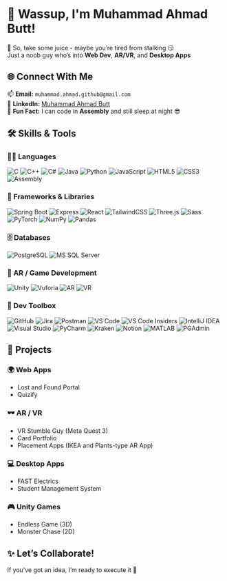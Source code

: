 # 👋 Wassup, I'm Muhammad Ahmad Butt!

🥤 So, take some juice - maybe you’re tired from stalking 😏  
Just a noob guy who’s into **Web Dev**, **AR/VR**, and **Desktop Apps**

## 🌐 Connect With Me

📫 **Email:** `muhammad.ahmad.github@gmail.com`  
💼 **LinkedIn:** [Muhammad Ahmad Butt](https://www.linkedin.com/in/muhammad-ahmad-butt-0324b036a)  
🧠 **Fun Fact:** I can code in **Assembly** and still sleep at night 😎  

## 🛠️ Skills & Tools

### 👨‍💻 Languages
![C](https://img.shields.io/badge/C-A8B9CC?style=for-the-badge&logo=c&logoColor=white)
![C++](https://img.shields.io/badge/C++-00599C?style=for-the-badge&logo=cplusplus&logoColor=white)
![C#](https://img.shields.io/badge/C%23-239120?style=for-the-badge&logo=c-sharp&logoColor=white)
![Java](https://img.shields.io/badge/Java-ED8B00?style=for-the-badge&logo=java&logoColor=white)
![Python](https://img.shields.io/badge/Python-3776AB?style=for-the-badge&logo=python&logoColor=white)
![JavaScript](https://img.shields.io/badge/JavaScript-F7DF1E?style=for-the-badge&logo=javascript&logoColor=black)
![HTML5](https://img.shields.io/badge/HTML5-E34F26?style=for-the-badge&logo=html5&logoColor=white)
![CSS3](https://img.shields.io/badge/CSS3-1572B6?style=for-the-badge&logo=css3&logoColor=white)
![Assembly](https://img.shields.io/badge/Assembly-007ACC?style=for-the-badge&logo=assembler&logoColor=white)

### 🧱 Frameworks & Libraries
![Spring Boot](https://img.shields.io/badge/Spring_Boot-6DB33F?style=for-the-badge&logo=spring-boot&logoColor=white)
![Express](https://img.shields.io/badge/Express.js-404D59?style=for-the-badge)
![React](https://img.shields.io/badge/React-61DAFB?style=for-the-badge&logo=react&logoColor=black)
![TailwindCSS](https://img.shields.io/badge/Tailwind_CSS-38B2AC?style=for-the-badge&logo=tailwind-css&logoColor=white)
![Three.js](https://img.shields.io/badge/Three.js-000000?style=for-the-badge&logo=three.js&logoColor=white)
![Sass](https://img.shields.io/badge/Sass-CC6699?style=for-the-badge&logo=sass&logoColor=white)
![PyTorch](https://img.shields.io/badge/PyTorch-EE4C2C?style=for-the-badge&logo=pytorch&logoColor=white)
![NumPy](https://img.shields.io/badge/NumPy-013243?style=for-the-badge&logo=numpy&logoColor=white)
![Pandas](https://img.shields.io/badge/Pandas-150458?style=for-the-badge&logo=pandas&logoColor=white)

### 🗄️ Databases
![PostgreSQL](https://img.shields.io/badge/PostgreSQL-316192?style=for-the-badge&logo=postgresql&logoColor=white)
![MS SQL Server](https://img.shields.io/badge/Microsoft_SQL_Server-CC2927?style=for-the-badge&logo=microsoft-sql-server&logoColor=white)

### 🧠 AR / Game Development
![Unity](https://img.shields.io/badge/Unity-100000?style=for-the-badge&logo=unity&logoColor=white)
![Vuforia](https://img.shields.io/badge/Vuforia-009688?style=for-the-badge&logo=vuforia&logoColor=white)
![AR](https://img.shields.io/badge/Augmented_Reality-FF4081?style=for-the-badge)
![VR](https://img.shields.io/badge/Virtual_Reality-0A66C2?style=for-the-badge&logo=oculus&logoColor=white)

### 🧰 Dev Toolbox
![GitHub](https://img.shields.io/badge/GitHub-181717?style=for-the-badge&logo=github&logoColor=white)
![Jira](https://img.shields.io/badge/Jira-0052CC?style=for-the-badge&logo=jira&logoColor=white)
![Postman](https://img.shields.io/badge/Postman-FF6C37?style=for-the-badge&logo=postman&logoColor=white)
![VS Code](https://img.shields.io/badge/VS_Code-007ACC?style=for-the-badge&logo=visual-studio-code&logoColor=white)
![VS Code Insiders](https://img.shields.io/badge/VS_Code_Insiders-007ACC?style=for-the-badge&logo=visual-studio-code&logoColor=green)
![IntelliJ IDEA](https://img.shields.io/badge/IntelliJ_IDEA-000000?style=for-the-badge&logo=intellij-idea&logoColor=white)
![Visual Studio](https://img.shields.io/badge/Visual_Studio-5C2D91?style=for-the-badge&logo=visual-studio&logoColor=white)
![PyCharm](https://img.shields.io/badge/PyCharm-21D789?style=for-the-badge&logo=pycharm&logoColor=black)
![Kraken](https://img.shields.io/badge/Kraken-009639?style=for-the-badge&logo=gitkraken&logoColor=white)
![Notion](https://img.shields.io/badge/Notion-000000?style=for-the-badge&logo=notion&logoColor=white)
![MATLAB](https://img.shields.io/badge/MATLAB-0076A8?style=for-the-badge&logo=MathWorks&logoColor=white)
![PGAdmin](https://img.shields.io/badge/PGAdmin-316192?style=for-the-badge&logo=postgresql&logoColor=white)

## 🚀 Projects

### 🌍 Web Apps
- Lost and Found Portal  
- Quizify  

### 🕶️ AR / VR
- VR Stumble Guy (Meta Quest 3)  
- Card Portfolio  
- Placement Apps (IKEA and Plants-type AR App)  

### 💻 Desktop Apps
- FAST Electrics  
- Student Management System  

### 🎮 Unity Games
- Endless Game (3D)  
- Monster Chase (2D)  

## ✨ Let’s Collaborate!

If you’ve got an idea, I’m ready to execute it 🚀  
